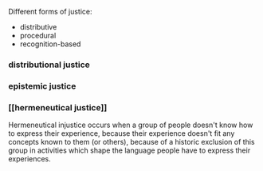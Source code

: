 Different forms of justice:
- distributive
- procedural
- recognition-based 

### distributional justice


### epistemic justice



### [[hermeneutical justice]]

Hermeneutical injustice occurs when a group of people doesn't know how to express their experience, because their experience doesn't fit any concepts known to them (or others), because of a historic exclusion of this group in activities which shape the language people have to express their experiences.

### 